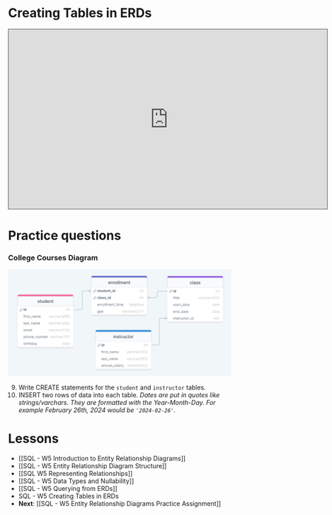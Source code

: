 # Creating Tables in ERDs

<iframe src="https://egator.hosted.panopto.com/Panopto/Pages/Embed.aspx?id=29da4567-e32d-4981-a177-b1160003ee40&autoplay=false&offerviewer=true&showtitle=true&showbrand=true&captions=false&interactivity=all" height="405" width="720" style="border: 1px solid #464646;" allowfullscreen allow="autoplay" aria-label="Panopto Embedded Video Player"></iframe>

# Practice questions

### College Courses Diagram
<img src="https://raw.githubusercontent.com/kellerflint/Class-Intro-SQL/hugo/content/SQL-Files/Images/college_courses_erd.png">

9. Write CREATE statements for the `student` and `instructor` tables. 
10. INSERT two rows of data into each table.
	*Dates are put in quotes like strings/varchars. They are formatted with the Year-Month-Day. For example February 26th, 2024 would be `'2024-02-26'`.*
# Lessons
- [[SQL - W5 Introduction to Entity Relationship Diagrams]]
- [[SQL - W5 Entity Relationship Diagram Structure]]
- [[SQL W5 Representing Relationships]]
- [[SQL - W5 Data Types and Nullability]]
- [[SQL - W5 Querying from ERDs]]
- SQL - W5 Creating Tables in ERDs
- **Next**: [[SQL - W5 Entity Relationship Diagrams Practice Assignment]]
